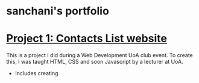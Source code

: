 # sanchani's portfolio

# [Project 1: Contacts List website](https://github.com/sanchani02/Contacts-List-website.git)

This is a project I did during a Web Development UoA club event. To create this, I was taught HTML, CSS and soon Javascript by a lecturer at UoA.
* Includes creating 
